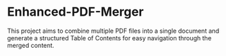 # Enhanced-PDF-Merger
This project aims to combine multiple PDF files into a single document and generate a structured Table of Contents for easy navigation through the merged content.
